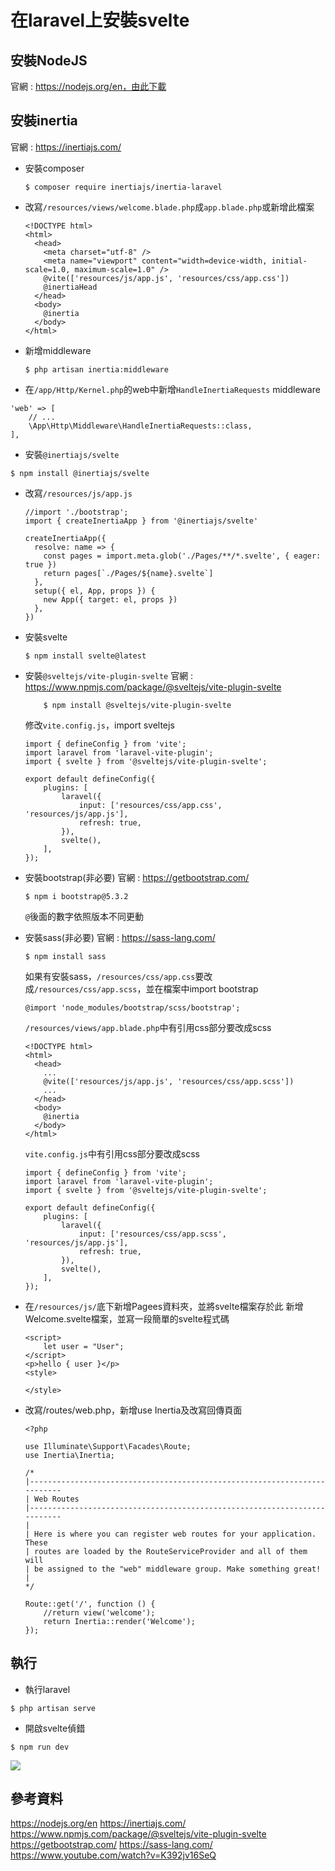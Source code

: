 # 在laravel上安裝svelte
## 安裝NodeJS
官網 : https://nodejs.org/en，由此下載
## 安裝inertia
官網 : https://inertiajs.com/
- 安裝composer
    ```bash=
    $ composer require inertiajs/inertia-laravel
    ```
- 改寫`/resources/views/welcome.blade.php`成`app.blade.php`或新增此檔案
    ```php=
    <!DOCTYPE html>
    <html>
      <head>
        <meta charset="utf-8" />
        <meta name="viewport" content="width=device-width, initial-scale=1.0, maximum-scale=1.0" />
        @vite(['resources/js/app.js', 'resources/css/app.css'])
        @inertiaHead
      </head>
      <body>
        @inertia
      </body>
    </html>
    ```

- 新增middleware
    ```bash=
    $ php artisan inertia:middleware
    ```

- 在`/app/Http/Kernel.php`的web中新增`HandleInertiaRequests` middleware
```javascript=
'web' => [
	// ...
	\App\Http\Middleware\HandleInertiaRequests::class,
],
```

- 安裝`@inertiajs/svelte`
```bash=
$ npm install @inertiajs/svelte
```

- 改寫`/resources/js/app.js`
    ```javascript=
    //import './bootstrap';
    import { createInertiaApp } from '@inertiajs/svelte'

    createInertiaApp({
      resolve: name => {
        const pages = import.meta.glob('./Pages/**/*.svelte', { eager: true })
        return pages[`./Pages/${name}.svelte`]
      },
      setup({ el, App, props }) {
        new App({ target: el, props })
      },
    })
    ```

- 安裝svelte
    ```bash=
    $ npm install svelte@latest
    ```

- 安裝`@sveltejs/vite-plugin-svelte`
    官網 : https://www.npmjs.com/package/@sveltejs/vite-plugin-svelte
    ```bash=
        $ npm install @sveltejs/vite-plugin-svelte
    ```
    修改`vite.config.js`，import sveltejs
    ```javascript=
    import { defineConfig } from 'vite';
    import laravel from 'laravel-vite-plugin';
    import { svelte } from '@sveltejs/vite-plugin-svelte';

    export default defineConfig({
        plugins: [
            laravel({
                input: ['resources/css/app.css', 'resources/js/app.js'],
                refresh: true,
            }),
            svelte(),
        ],
    });
    ```

- 安裝bootstrap(非必要)
    官網 : https://getbootstrap.com/
    ```bash=
    $ npm i bootstrap@5.3.2
    ```
    `@`後面的數字依照版本不同更動

- 安裝sass(非必要)
    官網 : https://sass-lang.com/
    ```bash=
    $ npm install sass
    ```
    如果有安裝sass，`/resources/css/app.css`要改成`/resources/css/app.scss`，並在檔案中import bootstrap
    ```sass=
    @import 'node_modules/bootstrap/scss/bootstrap';
    ```
    `/resources/views/app.blade.php`中有引用css部分要改成scss
    ```php=
    <!DOCTYPE html>
    <html>
      <head>
        ...
        @vite(['resources/js/app.js', 'resources/css/app.scss'])
        ...
      </head>
      <body>
        @inertia
      </body>
    </html>
    ```
    `vite.config.js`中有引用css部分要改成scss
    ```javascript=
    import { defineConfig } from 'vite';
    import laravel from 'laravel-vite-plugin';
    import { svelte } from '@sveltejs/vite-plugin-svelte';

    export default defineConfig({
        plugins: [
            laravel({
                input: ['resources/css/app.scss', 'resources/js/app.js'],
                refresh: true,
            }),
            svelte(),
        ],
    });
    ```

- 在`/resources/js/`底下新增Pagees資料夾，並將svelte檔案存於此
    新增Welcome.svelte檔案，並寫一段簡單的svelte程式碼
    ```javascript=
    <script>
        let user = "User";
    </script>
    <p>hello { user }</p>
    <style>

    </style>
    ```

- 改寫/routes/web.php，新增use Inertia及改寫回傳頁面
    ```php=
    <?php

    use Illuminate\Support\Facades\Route;
    use Inertia\Inertia;

    /*
    |--------------------------------------------------------------------------
    | Web Routes
    |--------------------------------------------------------------------------
    |
    | Here is where you can register web routes for your application. These
    | routes are loaded by the RouteServiceProvider and all of them will
    | be assigned to the "web" middleware group. Make something great!
    |
    */

    Route::get('/', function () {
        //return view('welcome');
        return Inertia::render('Welcome');
    });
    ```

## 執行
- 執行laravel
```bash=
$ php artisan serve
```

- 開啟svelte偵錯
```bash=
$ npm run dev
```
![](https://hackmd.io/_uploads/BJXdluYza.png)

## 參考資料
https://nodejs.org/en
https://inertiajs.com/
https://www.npmjs.com/package/@sveltejs/vite-plugin-svelte
https://getbootstrap.com/
https://sass-lang.com/
https://www.youtube.com/watch?v=K392jv16SeQ